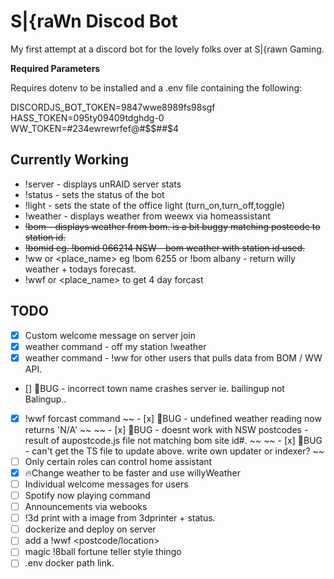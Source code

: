 # S|{raWn Discod Bot

My first attempt at a discord bot for the lovely folks over at S|{rawn Gaming.

**Required Parameters**

Requires dotenv to be installed and a .env file containing the following:

DISCORDJS_BOT_TOKEN=9847wwe8989fs98sgf
HASS_TOKEN=095ty09409tdghdg-0
WW_TOKEN=#234ewrewrfef@#\$$##$4

## Currently Working

- !server - displays unRAID server stats
- !status <new bot status> - sets the status of the bot
- !light <command> - sets the state of the office light (turn_on,turn_off,toggle)
- !weather - displays weather from weewx via homeassistant
- ~~!bom <postcode> - displays weather from bom. is a bit buggy matching postcode to station id.~~
- ~~!bomid <stationid> <STATE> eg. !bomid 066214 NSW - bom weather with station id used.~~
- !ww <postcode> or <place_name> eg !bom 6255 or !bom albany - return willy weather + todays forecast.
- !wwf <postcode> or <place_name> to get 4 day forcast

## TODO

- [x] Custom welcome message on server join
- [x] weather command - off my station !weather
- [x] weather command - !ww for other users that pulls data from BOM / WW API.
- [] :bug:BUG - incorrect town name crashes server ie. bailingup not Balingup..
- [x] !wwf <postcode> forcast command
      ~~ - [x] :bug:BUG - undefined weather reading now returns 'N/A' ~~
      ~~ - [x] :bug:BUG - doesnt work with NSW postcodes - result of aupostcode.js file not matching bom site id#. ~~
      ~~ - [x] :bug:BUG - can't get the TS file to update above. write own updater or indexer? ~~
- [ ] Only certain roles can control home assistant
- [x] :fire:Change weather to be faster and use willyWeather
- [ ] Individual welcome messages for users
- [ ] Spotify now playing command
- [ ] Announcements via webooks
- [ ] !3d print with a image from 3dprinter + status.
- [ ] dockerize and deploy on server
- [ ] add a !wwf <postcode/location> <day>
- [ ] magic !8ball fortune teller style thingo
- [ ] .env docker path link.
